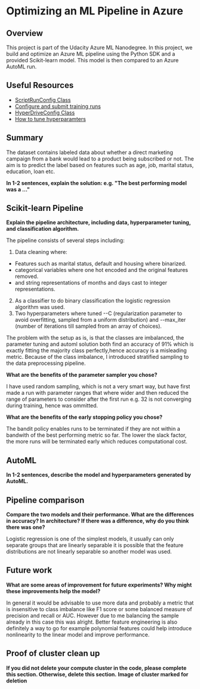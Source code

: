 # Optimizing an ML Pipeline in Azure

## Overview
This project is part of the Udacity Azure ML Nanodegree.
In this project, we build and optimize an Azure ML pipeline using the Python SDK and a provided Scikit-learn model.
This model is then compared to an Azure AutoML run.

## Useful Resources
- [ScriptRunConfig Class](https://docs.microsoft.com/en-us/python/api/azureml-core/azureml.core.scriptrunconfig?view=azure-ml-py)
- [Configure and submit training runs](https://docs.microsoft.com/en-us/azure/machine-learning/how-to-set-up-training-targets)
- [HyperDriveConfig Class](https://docs.microsoft.com/en-us/python/api/azureml-train-core/azureml.train.hyperdrive.hyperdriveconfig?view=azure-ml-py)
- [How to tune hyperparamters](https://docs.microsoft.com/en-us/azure/machine-learning/how-to-tune-hyperparameters)


## Summary

The dataset contains labeled data about whether a direct marketing campaign from a bank would lead to a product being subscribed or not. The aim is to predict the label based on features such as age, job, marital status, education, loan etc.


**In 1-2 sentences, explain the solution: e.g. "The best performing model was a ..."**

## Scikit-learn Pipeline

**Explain the pipeline architecture, including data, hyperparameter tuning, and classification algorithm.**

The pipeline consists of several steps including:

1. Data cleaning where:
* Features such as marital status, default and housing where binarized.
* categorical variables where one hot encoded and the original features removed.
* and string representations of months and days cast to integer representations.

2. As a classifier to do binary classification the logistic regression algorithm was used.
3. Two hyperparameters where tuned --C (regularization parameter to avoid overfitting, sampled from a uniform distribution) and --max_iter (number of iterations till sampled from an array of choices). 

The problem with the setup as is, is that the classes are imbalanced, the parameter tuning and 
automl solution both find an accuracy of 91% which is exactly fitting the majority class perfectly,hence accuracy
is a misleading metric. Because of the class imbalance, I introduced stratified sampling to the data preprocessing 
pipeline. 


**What are the benefits of the parameter sampler you chose?**

I have used random sampling, which is not a very smart way, but have first made a run with 
parameter ranges that where wider and then reduced the range of parameters to consider after the first run 
e.g. 32 is not converging during training, hence was ommitted. 

**What are the benefits of the early stopping policy you chose?**

The bandit policy enables runs to be terminated if they are not within a bandwith of the 
best performing metric so far. The lower the slack factor, the more runs will be terminated 
early which reduces computational cost.

## AutoML
**In 1-2 sentences, describe the model and hyperparameters generated by AutoML.**



## Pipeline comparison
**Compare the two models and their performance. What are the differences in accuracy? In architecture? If there was a difference, why do you think there was one?**

Logistic regression is one of the simplest models, it usually can only separate groups that are linearly separable
it is possible that the feature distributions are not linearly separable so another model was used. 



## Future work
**What are some areas of improvement for future experiments? Why might these improvements help the model?**

In general it would be advisable to use more data and probably a metric that is insensitive to class imbalance
like F1 score or some balanced measure of precision and recall or AUC. 
However due to me balancing the sample already in this case this was alright. Better feature engineering is also definitely
a way to go for example polynomial features could help introduce nonlinearity to the linear model and improve
performance.

## Proof of cluster clean up
**If you did not delete your compute cluster in the code, please complete this section. Otherwise, delete this section.**
**Image of cluster marked for deletion**
